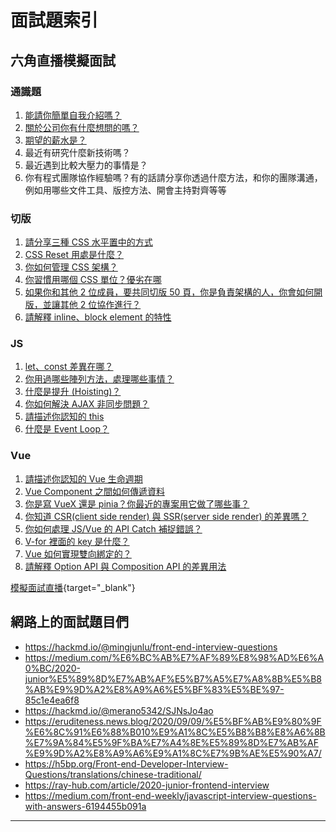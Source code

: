 # 面試題索引
## 六角直播模擬面試

### 通識題
1. [能請你簡單自我介紹嗎？](./general_intro.md)
2. [關於公司你有什麼想問的嗎？](./general_questions_to_ask.md)
3. [期望的薪水是？](./general_salary.md)
4. 最近有研究什麼新技術嗎？
5. 最近遇到比較大壓力的事情是？
6. 你有程式團隊協作經驗嗎？有的話請分享你透過什麼方法，和你的團隊溝通，例如用哪些文件工具、版控方法、開會主持對齊等等

### 切版
1. [請分享三種 CSS 水平置中的方式](./css_center_horizontally.md)
2. [CSS Reset 用處是什麼？](./css_why_reset.md)
3. [你如何管理 CSS 架構？](./css_how_to_manage.md)
4. [你習慣用哪個 CSS 單位？優劣在哪](./css_length_units.md)
5. [如果你和其他 2 位成員，要共同切版 50 頁，你是負責架構的人，你會如何開版，並讓其他 2 位協作進行？](./mindset_how_to_manage.md)
6. [請解釋 inline、block element 的特性](./css_inline_block_element.md)

### JS
1. [let、const 差異在哪？](./js_var_let_const_diff.md)
2. [你用過哪些陣列方法，處理哪些事情？](./js_array_method.md)
3. [什麼是提升 (Hoisting)？](./js_hoisting.md)
4. [你如何解決 AJAX 非同步問題？](./js_ajax.md)
5. [請描述你認知的 this](./js_what_is_this.md)
6. [什麼是 Event Loop？](./js_event_loop.md)

### Vue
1. [請描述你認知的 Vue 生命週期](./vue_lifecycle.md)
2. [Vue Component 之間如何傳遞資料](./vue_pass_data.md)
3. [你是寫 VueX 還是 pinia？你最近的專案用它做了哪些事？](./vue_pinia.md)
4. [你知道 CSR(client side render) 與 SSR(server side render) 的差異嗎？](../1.Vue/Nuxt/nuxt_csr_and_ssr.md)
5. [你如何處理 JS/Vue 的 API Catch 補捉錯誤？](./vue_api_catch.md)
6. [V-for 裡面的 key 是什麼？](./vue_v-for_key.md)
7. [Vue 如何實現雙向綁定的？](./vue_two_way_binding.md)
8. [請解釋 Option API 與 Composition API 的差異用法](./vue_options_vs_composition.md)

[模擬面試直播](https://www.youtube.com/watch?v=JuCyi9sfyJY){target="_blank"}

## 網路上的面試題目們
* https://hackmd.io/@mingjunlu/front-end-interview-questions
* https://medium.com/%E6%BC%AB%E7%AF%89%E8%98%AD%E6%A0%BC/2020-junior%E5%89%8D%E7%AB%AF%E5%B7%A5%E7%A8%8B%E5%B8%AB%E9%9D%A2%E8%A9%A6%E5%BF%83%E5%BE%97-85c1e4ea6f8
* https://hackmd.io/@merano5342/SJNsJo4ao
* https://eruditeness.news.blog/2020/09/09/%E5%BF%AB%E9%80%9F%E6%8C%91%E6%88%B010%E9%A1%8C%E5%B8%B8%E8%A6%8B%E7%9A%84%E5%9F%BA%E7%A4%8E%E5%89%8D%E7%AB%AF%E9%9D%A2%E8%A9%A6%E9%A1%8C%E7%9B%AE%E5%90%A7/
* https://h5bp.org/Front-end-Developer-Interview-Questions/translations/chinese-traditional/
* https://ray-hub.com/article/2020-junior-frontend-interview
* https://medium.com/front-end-weekly/javascript-interview-questions-with-answers-6194455b091a
---

<!-- * GET 跟 POST 差異？
* Pinia 的 Store 的概念？
* 登入的驗證方式？取 Token？

1. map 跟 foreach 差別？追加題目 log 出什麼？
2. 深淺拷貝的差別？怎麼做深拷貝？深拷貝的問題？有沒有用過？
3. array 的 slice() 會回傳一個新陣列，那回傳的是淺拷貝還是深拷貝？
4. 有聽過 LocalStorage、SessionStorage？什麼時候用到 LocalStorage？
5. 有聽過跨域 CORS 嗎？什麼原因造成跨域？
6. 發請求的 GET 跟 POST 的差別？可以帶參數嗎？
7. 從左到右有四張卡片1234，要換順序為4132，可以怎麼做？
8. Vue2 跟 Vue3 差別？
9. 常見的生命週期？在該生命週期做了什麼事？
10. v-model 如何實現雙向綁定(原理)？
11. component 怎麼做到父傳子跟子傳父？
12. [CORS 是什麼? 為什麼要有 CORS？](https://www.explainthis.io/zh-hant/swe/what-is-cors)

13. html tag有哪些、如何使用
14. 為什麼要使用 HTML5 語意化標籤
display:inline 和 block 差異、如何設定inline的高
1. position 定位方式
2. 什麼是盒模型
3. ES6 多哪些東西
**6. var、let、const 差異**
**7. map、forEach 區別**
**8. cookie、localStorage 差異**
**9. Vue 在哪個生命週期串接 API 取得資料**
**10. Vue 元件如何傳值**
1.  Git Flow 是什麼
**12. Cors 是什麼**
1.  npm run dev 是在執行什麼
2.  如何合併兩個陣列並刪除重複的值(不使用Set) -->

